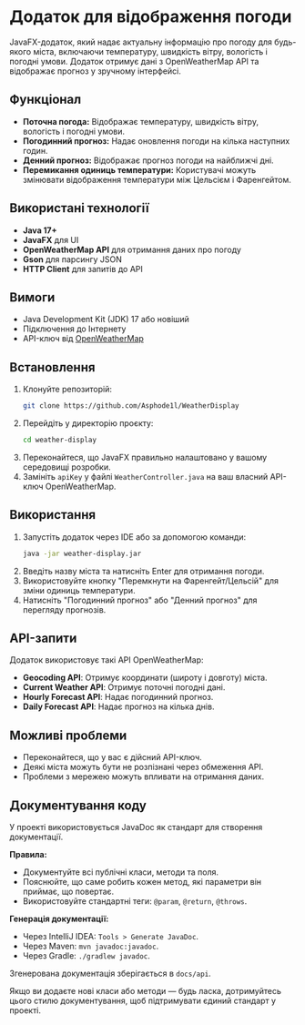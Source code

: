 # Додаток для відображення погоди

JavaFX-додаток, який надає актуальну інформацію про погоду для будь-якого міста, включаючи температуру, швидкість вітру, вологість і погодні умови. Додаток отримує дані з OpenWeatherMap API та відображає прогноз у зручному інтерфейсі.

## Функціонал

- **Поточна погода:** Відображає температуру, швидкість вітру, вологість і погодні умови.
- **Погодинний прогноз:** Надає оновлення погоди на кілька наступних годин.
- **Денний прогноз:** Відображає прогноз погоди на найближчі дні.
- **Перемикання одиниць температури:** Користувачі можуть змінювати відображення температури між Цельсієм і Фаренгейтом.

## Використані технології

- **Java 17+**
- **JavaFX** для UI
- **OpenWeatherMap API** для отримання даних про погоду
- **Gson** для парсингу JSON
- **HTTP Client** для запитів до API

## Вимоги

- Java Development Kit (JDK) 17 або новіший
- Підключення до Інтернету
- API-ключ від [OpenWeatherMap](https://openweathermap.org/)

## Встановлення

1. Клонуйте репозиторій:
   ```sh
   git clone https://github.com/Asphode1l/WeatherDisplay
   ```
2. Перейдіть у директорію проєкту:
   ```sh
   cd weather-display
   ```
3. Переконайтеся, що JavaFX правильно налаштовано у вашому середовищі розробки.
4. Замініть `apiKey` у файлі `WeatherController.java` на ваш власний API-ключ OpenWeatherMap.

## Використання

1. Запустіть додаток через IDE або за допомогою команди:
   ```sh
   java -jar weather-display.jar
   ```
2. Введіть назву міста та натисніть Enter для отримання погоди.
3. Використовуйте кнопку "Перемкнути на Фаренгейт/Цельсій" для зміни одиниць температури.
4. Натисніть "Погодинний прогноз" або "Денний прогноз" для перегляду прогнозів.

## API-запити

Додаток використовує такі API OpenWeatherMap:

- **Geocoding API**: Отримує координати (широту і довготу) міста.
- **Current Weather API**: Отримує поточні погодні дані.
- **Hourly Forecast API**: Надає погодинний прогноз.
- **Daily Forecast API**: Надає прогноз на кілька днів.

## Можливі проблеми

- Переконайтеся, що у вас є дійсний API-ключ.
- Деякі міста можуть бути не розпізнані через обмеження API.
- Проблеми з мережею можуть впливати на отримання даних.

## Документування коду

У проекті використовується JavaDoc як стандарт для створення документації.

**Правила:**

- Документуйте всі публічні класи, методи та поля.
- Пояснюйте, що саме робить кожен метод, які параметри він приймає, що повертає.
- Використовуйте стандартні теги: `@param`, `@return`, `@throws`.

**Генерація документації:**

- Через IntelliJ IDEA: `Tools > Generate JavaDoc`.
- Через Maven: `mvn javadoc:javadoc`.
- Через Gradle: `./gradlew javadoc`.

Згенерована документація зберігається в `docs/api`.

Якщо ви додаєте нові класи або методи — будь ласка, дотримуйтесь цього стилю документування, щоб підтримувати єдиний стандарт у проекті.

